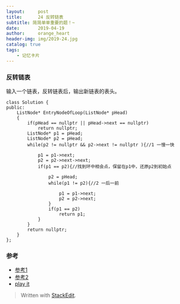 ```yaml
---
layout:     post
title:      24 反转链表
subtitle: 简简单单重要的题！~
date:       2019-04-19
author:     orange_heart
header-img: img/2019-24.jpg
catalog: true
tags:
    - 记忆卡片
---
```


### 反转链表

输入一个链表，反转链表后，输出新链表的表头。

```objc
class Solution {
public:
    ListNode* EntryNodeOfLoop(ListNode* pHead)
    {
        if(pHead == nullptr || pHead->next == nullptr)
            return nullptr;
        ListNode* p1 = pHead;
        ListNode* p2 = pHead;
        while(p2 != nullptr && p2->next != nullptr ){//1 一慢一快  
        
            p1 = p1->next;
            p2 = p2->next->next;
            if(p1 == p2){//找到环中相会点，保留在p1中，还原p2到初始点    
            
                p2 = pHead;
                while(p1 != p2){//2 一后一前  
                
                    p1 = p1->next;
                    p2 = p2->next;
                }
                if(p1 == p2)
                    return p1;
            }
        }
        return nullptr;
    }
};
```
### 参考

- [参考1](https://github.com/zhedahht/CodingInterviewChinese2)
- [参考2](https://github.com/gatieme/CodingInterviews)
- [play it](https://www.nowcoder.com/practice/253d2c59ec3e4bc68da16833f79a38e4?tpId=13&tqId=11208&rp=1&ru=%2Fta%2Fcoding-interviews&qru=%2Fta%2Fcoding-interviews%2Fquestion-rankingg&tPage=3)



> Written with [StackEdit](https://stackedit.io/).

<head>
    <script src="https://cdn.mathjax.org/mathjax/latest/MathJax.js?config=TeX-AMS-MML_HTMLorMML" type="text/javascript"></script>
    <script type="text/x-mathjax-config">
        MathJax.Hub.Config({
            tex2jax: {
            skipTags: ['script', 'noscript', 'style', 'textarea', 'pre'],
            inlineMath: [['$','$']]
            }
        });
    </script>
</head>
<!--stackedit_data:
eyJoaXN0b3J5IjpbLTgxMzA0ODMxM119
-->